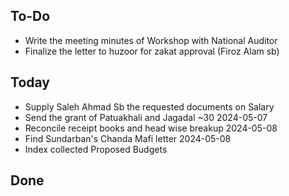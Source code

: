 ## To-Do
- Write the meeting minutes of Workshop with National Auditor  
- Finalize the letter to huzoor for zakat approval (Firoz Alam sb)  

## Today
- Supply Saleh Ahmad Sb the requested documents on Salary  
- Send the grant of Patuakhali and Jagadal ~30 2024-05-07  
- Reconcile receipt books and head wise breakup 2024-05-08  
- Find Sundarban's Chanda Mafi letter 2024-05-08  
- Index collected Proposed Budgets  

## Done